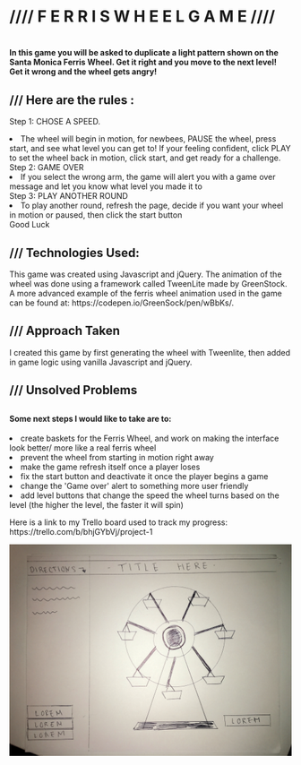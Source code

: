 
<h1>//// F E R R I S   W H E E L   G A M E ////<h1>

<h4>In this game you will be asked to duplicate a light pattern shown on the Santa
Monica Ferris Wheel. Get it right and you move to the next level! Get it wrong
and the wheel gets angry!<h4>

<h2>/// Here are the rules :</h2>
<p>  Step 1: CHOSE A SPEED.
      <li> The wheel will begin in motion, for newbees, PAUSE the wheel, press start, and see what level you can get to! If your feeling confident, click PLAY to set the wheel back in motion, click start, and get ready for a challenge.
      <br>
 Step 2: GAME OVER <br>
      <li> If you select the wrong arm, the game will alert you with a game over
      message and let you know what level you made it to
      <br>
 Step 3: PLAY ANOTHER ROUND <br>
      <li> To play another round, refresh the page, decide if you want your wheel
      in motion or paused, then click the start button
      <br>
Good Luck
</p>

<h2>/// Technologies Used: </h2>
  <p>This game was created using Javascript and jQuery. The animation of the wheel
  was done using a framework called TweenLite made by GreenStock. A more advanced
  example of the ferris wheel animation used in the game can be found at:
  https://codepen.io/GreenSock/pen/wBbKs/.</p>

  <h2>/// Approach Taken </h2>

  <p>I created this game by first generating the wheel with Tweenlite, then added in game logic using vanilla Javascript and jQuery.</p>

  <h2>/// Unsolved Problems <h2>

  <h4>Some next steps I would like to take are to:</h4>
  <p>
    <li>create baskets for the Ferris Wheel,  and work on making the interface look better/ more like a real ferris wheel
    <li>prevent the wheel from starting in motion right away
    <li>make the game refresh itself once a player loses
    <li>fix the start button and deactivate it once the player begins a game
    <li>change the 'Game over' alert to something more user friendly
    <li>add level buttons that change the speed the wheel turns based on the level (the higher the level, the faster it will spin)
</p>

<p>Here is a link to my Trello board used to track my progress: https://trello.com/b/bhjGYbVj/project-1 </p>

![wireframe](/assets/project_1_wireframe.jpg)
